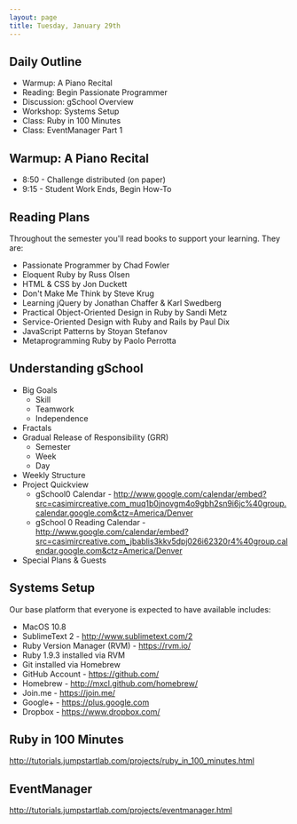 ```yaml
---
layout: page
title: Tuesday, January 29th
---
```


## Daily Outline

* Warmup: A Piano Recital
* Reading: Begin Passionate Programmer
* Discussion: gSchool Overview
* Workshop: Systems Setup
* Class: Ruby in 100 Minutes
* Class: EventManager Part 1

## Warmup: A Piano Recital

* 8:50 - Challenge distributed (on paper)
* 9:15 - Student Work Ends, Begin How-To

## Reading Plans

Throughout the semester you'll read books to support your learning. They are:

* Passionate Programmer by Chad Fowler
* Eloquent Ruby by Russ Olsen
* HTML & CSS by Jon Duckett
* Don't Make Me Think by Steve Krug
* Learning jQuery by Jonathan Chaffer & Karl Swedberg
* Practical Object-Oriented Design in Ruby by Sandi Metz
* Service-Oriented Design with Ruby and Rails by Paul Dix
* JavaScript Patterns by Stoyan Stefanov
* Metaprogramming Ruby by Paolo Perrotta

## Understanding gSchool

* Big Goals
  * Skill
  * Teamwork
  * Independence
* Fractals
* Gradual Release of Responsibility (GRR)
  * Semester
  * Week
  * Day
* Weekly Structure
* Project Quickview
  * gSchool0 Calendar - http://www.google.com/calendar/embed?src=casimircreative.com_muq1b0jnovgm4o9gbh2sn9i6jc%40group.calendar.google.com&ctz=America/Denver
  * gSchool 0 Reading Calendar - http://www.google.com/calendar/embed?src=casimircreative.com_jbablis3kkv5dpj026i62320r4%40group.calendar.google.com&ctz=America/Denver
* Special Plans & Guests

## Systems Setup

Our base platform that everyone is expected to have available includes:

* MacOS 10.8
* SublimeText 2 - http://www.sublimetext.com/2
* Ruby Version Manager (RVM) - https://rvm.io/
* Ruby 1.9.3 installed via RVM
* Git installed via Homebrew
* GitHub Account - https://github.com/
* Homebrew - http://mxcl.github.com/homebrew/
* Join.me - https://join.me/
* Google+ - https://plus.google.com
* Dropbox - https://www.dropbox.com/

## Ruby in 100 Minutes

http://tutorials.jumpstartlab.com/projects/ruby_in_100_minutes.html

## EventManager

http://tutorials.jumpstartlab.com/projects/eventmanager.html